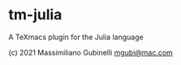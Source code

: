 # tm-julia

A TeXmacs plugin for the Julia language

(c) 2021  Massimiliano Gubinelli <mgubi@mac.com>



